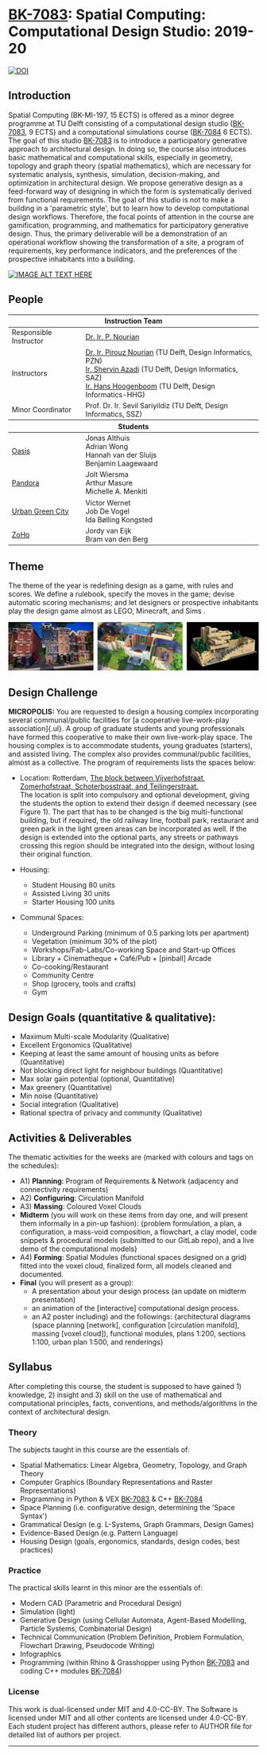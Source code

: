 # [BK-7083](https://studiegids.tudelft.nl/a101_displayCourse.do?course_id=52471): Spatial Computing: Computational Design Studio: 2019-20

[![DOI](https://zenodo.org/badge/309652846.svg)](https://zenodo.org/badge/latestdoi/309652846)


## Introduction

Spatial Computing (BK-MI-197, 15 ECTS) is offered as a minor degree
programme at TU Delft consisting of a computational design studio
([BK-7083], 9 ECTS) and a computational simulations course ([BK-7084] 6 ECTS).
The goal of this studio [BK-7083] is to introduce a participatory
generative approach to architectural design. In doing so, the course
also introduces basic mathematical and computational skills, especially
in geometry, topology and graph theory (spatial mathematics), which are
necessary for systematic analysis, synthesis, simulation,
decision-making, and optimization in architectural design. We propose
generative design as a feed-forward way of designing in which the form
is systematically derived from functional requirements. The goal of this
studio is not to make a building in a 'parametric style', but to learn
how to develop computational design workflows. Therefore, the focal
points of attention in the course are gamification, programming, and
mathematics for participatory generative design. Thus, the primary
deliverable will be a demonstration of an operational workflow showing
the transformation of a site, a program of requirements, key performance
indicators, and the preferences of the prospective inhabitants into a
building.

[![IMAGE ALT TEXT HERE](https://github.com/Pirouz-Nourian/Spatial_Computing_Design_Studio19/blob/master/_course_info/VideoThumbnail_Youtube.PNG)](https://youtu.be/iu5jNzi5j24)


## People
<table width=100%>
    <thead >
        <tr class="header">
            <th colspan="2">Instruction Team</th>
        </tr>
    </thead>
    <tbody>
        <tr>
            <td>Responsible Instructor</td>
            <td><a href="mailto:p.nourian@tudelft.nl">Dr. Ir. P. Nourian</a></td>
        </tr>
        <tr>
            <td>Instructors</td>
            <td>
                <a href="https://www.tudelft.nl/en/staff/p.nourian">Dr. Ir. Pirouz Nourian</a> (TU Delft, Design Informatics, PZN)<br>
                <a href="https://www.tudelft.nl/staff/s.azadi-1/">Ir. Shervin Azadi</a> (TU Delft, Design Informatics, SAZ)<br>
                <a href="https://www.tudelft.nl/staff/j.j.j.g.hoogenboom/">Ir. Hans Hoogenboom</a> (TU Delft, Design Informatics-HHG)<br>
            </td>
        </tr>
        <tr>
            <td>Minor Coordinator</td>
            <td>Prof. Dr. Ir. Sevil Sariyildiz (TU Delft, Design Informatics, SSZ)</td>
        </tr>
    </tbody>
    <thead>
        <tr class="header">
            <th colspan="2">Students</th>
        </tr>
    </thead>
    <tbody>
        <tr>
            <td>
                <a href="https://github.com/shervinazadi/spatial_computing_19/tree/master/Oasis">Oasis</a>
            </td>
            <td>
                Jonas Althuis <br>
                Adrian Wong <br>
                Hannah van der Sluijs <br>
                Benjamin Laagewaard
            </td>
        </tr>
        <tr>
            <td>
                <a href="https://github.com/shervinazadi/spatial_computing_19/tree/master/Pandora">Pandora</a>
            </td>
            <td>
                Jolt Wiersma<br>
                Arthur Masure<br>
                Michelle A. Menkiti
            </td>
        </tr>
        <tr>
            <td>
                <a href="https://github.com/shervinazadi/spatial_computing_19/tree/master/Urban_Green_City">Urban Green City</a>
            </td>
            <td>
                Victor Wernet <br>
                Job De Vogel <br>
                Ida Bølling Kongsted
            </td>
        </tr>
        <tr>
            <td>
                <a href="https://github.com/shervinazadi/spatial_computing_19/tree/master/ZoHo">ZoHo</a>
            </td>
            <td>
                Jordy van Eijk <br>
                Bram van den Berg
            </td>
        </tr>
    </tbody>
</table>

## Theme

The theme of the year is redefining design as a game, with rules and
scores. We define a rulebook, specify the moves in the game; devise
automatic scoring mechanisms; and let designers or prospective
inhabitants play the design game almost as LEGO, Minecraft, and Sims .

![Course Image](_course_info/pic_01.png)

## Design Challenge

**MICROPOLIS:** You are requested to design a housing complex
incorporating several communal/public facilities for [a cooperative
live-work-play association]{.ul}. A group of graduate students and young
professionals have formed this cooperative to make their own
live-work-play space. The housing complex is to accommodate students,
young graduates (starters), and assisted living. The complex also
provides communal/public facilities, almost as a collective. The program
of requirements lists the spaces below:

- Location: Rotterdam, [The block between Vijverhofstraat,
    Zomerhofstraat, Schoterbosstraat, and
    Teilingerstraat.](https://goo.gl/maps/8PM9Xu1LLL72)\
    The location is split into compulsory and optional development,
    giving the students the option to extend their design if deemed
    necessary (see Figure 1). The part that has to be changed is the big
    multi-functional building, but if required, the old railway line,
    football park, restaurant and green park in the light green areas
    can be incorporated as well. If the design is extended into the
    optional parts, any streets or pathways crossing this region should
    be integrated into the design, without losing their original
    function.

- Housing:
  - Student Housing 80 units
  - Assisted Living 30 units
  - Starter Housing 100 units
- Communal Spaces:
  - Underground Parking (minimum of 0.5 parking lots per apartment)
  - Vegetation (minimum 30% of the plot)
  - Workshops/Fab-Labs/Co-working Space and Start-up Offices
  - Library + Cinematheque + Café/Pub + \[pinball\] Arcade
  - Co-cooking/Restaurant
  - Community Centre
  - Shop (grocery, tools and crafts)
  - Gym

## Design Goals (quantitative & qualitative):

- Maximum Multi-scale Modularity (Qualitative)
- Excellent Ergonomics (Qualitative)
- Keeping at least the same amount of housing units as before
    (Quantitative)
- Not blocking direct light for neighbour buildings (Quantitative)
- Max solar gain potential (optional, Quantitative)
- Max greenery (Quantitative)
- Min noise (Quantitative)
- Social integration (Qualitative)
- Rational spectra of privacy and community (Qualitative)

## Activities & Deliverables


The thematic activities for the weeks are (marked with colours and tags
on the schedules):

- A1) **Planning**: Program of Requirements & Network (adjacency and
    connectivity requirements)
- A2) **Configuring**: Circulation Manifold
- A3) **Massing**: Coloured Voxel Clouds
- **Midterm** (you will work on these items from day one, and will
    present them informally in a pin-up fashion):
    {problem formulation, a plan, a configuration, a mass-void
    composition, a flowchart, a clay model, code snippets & procedural
    models (submitted to our GitLab repo), and a live demo of the
    computational models}
- A4) **Forming**: Spatial Modules (functional spaces designed on a
    grid) fitted into the voxel cloud, finalized form, all models
    cleaned and documented.
- **Final** (you will present as a group):
  - A presentation about your design process (an update on midterm presentation)
  - an animation of the \[interactive\] computational design process.
  - an A2 poster including) and the followings: {architectural diagrams (space planning \[network\], configuration \[circulation manifold\], massing \[voxel cloud\]), functional modules, plans 1:200, sections 1:100, urban plan 1:500, and renderings}

## Syllabus

After completing this course, the student is supposed to have gained 1)
knowledge, 2) insight and 3) skill on the use of mathematical and
computational principles, facts, conventions, and methods/algorithms in
the context of architectural design.

### Theory

The subjects taught in this course are the essentials of:

- Spatial Mathematics: Linear Algebra, Geometry, Topology, and Graph Theory
- Computer Graphics (Boundary Representations and Raster Representations)
- Programming in Python & VEX [BK-7083] & C++ [BK-7084]
- Space Planning (i.e. configurative design, determining the 'Space Syntax')
- Grammatical Design (e.g. L-Systems, Graph Grammars, Design Games)
- Evidence-Based Design (e.g. Pattern Language)
- Housing Design (goals, ergonomics, standards, design codes, best
    practices)

### Practice

The practical skills learnt in this minor are the essentials of:

- Modern CAD (Parametric and Procedural Design)
- Simulation (light)
- Generative Design (using Cellular Automata, Agent-Based Modelling, Particle Systems, Combinatorial Design)
- Technical Communication (Problem Definition, Problem Formulation, Flowchart Drawing, Pseudocode Writing)
- Infographics
- Programming (within Rhino & Grasshopper using Python [BK-7083] and
    coding C++ modules [BK-7084])

### License

This work is dual-licensed under MIT and 4.0-CC-BY. The Software is licensed under MIT and all other contents are licensed under 4.0-CC-BY. Each student project has different authors, please refer to AUTHOR file for detailed list of authors per project.

---
<!-- Links -->
[BK-7083]:https://studiegids.tudelft.nl/a101_displayCourse.do?course_id=52471
[BK-7084]:https://studiegids.tudelft.nl/a101_displayCourse.do?course_id=48906
